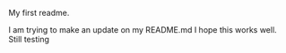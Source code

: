 My first readme.

I am trying to make an update on my README.md
I hope this works well.
Still testing
